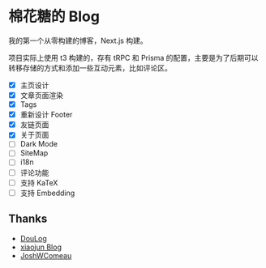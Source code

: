 # 棉花糖的 Blog

我的第一个从零构建的博客，Next.js 构建。

项目实际上使用 t3 构建的，存有 tRPC 和 Prisma 的配置，主要是为了后期可以转移存储的方式和添加一些互动元素，比如评论区。

- [x] 主页设计
- [x] 文章页面渲染
- [x] Tags
- [x] 重新设计 Footer
- [x] 友链页面
- [x] 关于页面
- [ ] Dark Mode
- [ ] SiteMap
- [ ] i18n
- [ ] 评论功能
- [ ] 支持 KaTeX
- [ ] 支持 Embedding

## Thanks

- [DouLog](https://im.daidr.me/)
- [xiaojun Blog](https://github.com/xiaojundebug/xiaojun.im)
- [JoshWComeau](https://www.joshwcomeau.com/)